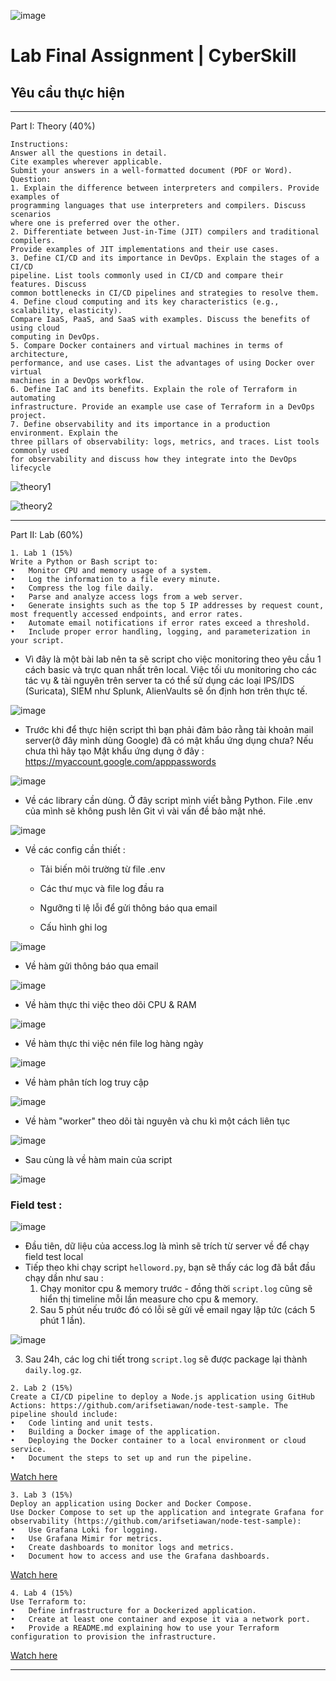 ![image](https://github.com/user-attachments/assets/c323ce84-8d14-4ba6-b14a-4c4f1084af34)

# Lab Final Assignment | CyberSkill
## Yêu cầu thực hiện 

---

Part I: Theory (40%)
```
Instructions:
Answer all the questions in detail.
Cite examples wherever applicable.
Submit your answers in a well-formatted document (PDF or Word).
Question:
1. Explain the difference between interpreters and compilers. Provide examples of
programming languages that use interpreters and compilers. Discuss scenarios
where one is preferred over the other.
2. Differentiate between Just-in-Time (JIT) compilers and traditional compilers.
Provide examples of JIT implementations and their use cases.
3. Define CI/CD and its importance in DevOps. Explain the stages of a CI/CD
pipeline. List tools commonly used in CI/CD and compare their features. Discuss
common bottlenecks in CI/CD pipelines and strategies to resolve them.
4. Define cloud computing and its key characteristics (e.g., scalability, elasticity).
Compare IaaS, PaaS, and SaaS with examples. Discuss the benefits of using cloud
computing in DevOps.
5. Compare Docker containers and virtual machines in terms of architecture,
performance, and use cases. List the advantages of using Docker over virtual
machines in a DevOps workflow.
6. Define IaC and its benefits. Explain the role of Terraform in automating
infrastructure. Provide an example use case of Terraform in a DevOps project.
7. Define observability and its importance in a production environment. Explain the
three pillars of observability: logs, metrics, and traces. List tools commonly used
for observability and discuss how they integrate into the DevOps lifecycle
```

![theory1](photos/theory/image1.png)

![theory2](photos/theory/image2.png)

---

Part II: Lab (60%)


```
1. Lab 1 (15%)
Write a Python or Bash script to:
•	Monitor CPU and memory usage of a system.
•	Log the information to a file every minute.
•	Compress the log file daily.
•	Parse and analyze access logs from a web server.
•	Generate insights such as the top 5 IP addresses by request count, most frequently accessed endpoints, and error rates.
•	Automate email notifications if error rates exceed a threshold.
•	Include proper error handling, logging, and parameterization in your script.
```

- Vì đây là một bài lab nên ta sẽ script cho việc monitoring theo yêu cầu 1 cách basic và trực quan nhất trên local. Việc tối ưu monitoring cho các tác vụ & tài nguyên trên server ta có thể sử dụng các loại IPS/IDS (Suricata), SIEM như Splunk, AlienVaults sẽ ổn định hơn trên thực tế.

![image](photos/lab_1/splunk.png)

- Trước khi để thực hiện script thì bạn phải đảm bảo rằng tài khoản mail server(ở đây mình dùng Google) đã có mật khẩu ứng dụng chưa? Nếu chưa thì hãy tạo Mật khẩu ứng dụng ở đây : https://myaccount.google.com/apppasswords

![image](photos/lab_1/google_applications_password.png)

- Về các library cần dùng. Ở đây script mình viết bằng Python. File .env của mình sẽ không push lên Git vì vài vấn đề bảo mật nhé.

![image](photos/lab_1/library.png)

- Về các config cần thiết :

   - Tải biến môi trường từ file .env

   -	Các thư mục và file log đầu ra

   -	Ngưỡng tỉ lệ lỗi để gửi thông báo qua email

   -	Cấu hình ghi log

![image](photos/lab_1/config.png)

- Về hàm gửi thông báo qua email

![image](photos/lab_1/send_email_notification.png)

- Về hàm thực thi việc theo dõi CPU & RAM

![image](photos/lab_1/monitor_cpu_memory.png)

- Về hàm thực thi việc nén file log hàng ngày

![image](photos/lab_1/compress_logs.png)

- Về hàm phân tích log truy cập

![image](photos/lab_1/analyze_access_logs.png)

- Về hàm "worker" theo dõi tài nguyên và chu kì một cách liên tục

![image](photos/lab_1/monitor_worker.png)

- Sau cùng là về hàm main của script

![image](photos/lab_1/main.png)

### Field test :

![image](photos/lab_1/theme.png)

- Đầu tiên, dữ liệu của access.log là mình sẽ trích từ server về để chạy field test local
- Tiếp theo khi chạy script ```helloword.py```, bạn sẽ thấy các log đã bắt đầu chạy dần như sau :
   1. Chạy monitor cpu & memory trước - đồng thời ```script.log``` cũng sẽ hiển thị timeline mỗi lần measure cho cpu & memory.
   2. Sau 5 phút nếu trước đó có lỗi sẽ gửi về email ngay lập tức (cách 5 phút 1 lần).

![image](photos/lab_1/mail_report.png)

   3. Sau 24h, các log chi tiết trong ```script.log``` sẽ được package lại thành ```daily.log.gz```.

```
2. Lab 2 (15%)
Create a CI/CD pipeline to deploy a Node.js application using GitHub Actions: https://github.com/arifsetiawan/node-test-sample. The pipeline should include:
•	Code linting and unit tests.
•	Building a Docker image of the application.
•	Deploying the Docker container to a local environment or cloud service.
•	Document the steps to set up and run the pipeline.
```

[Watch here](https://github.com/uziii2208/Docker_Assignment)

```
3. Lab 3 (15%)
Deploy an application using Docker and Docker Compose.
Use Docker Compose to set up the application and integrate Grafana for observability (https://github.com/arifsetiawan/node-test-sample):
•	Use Grafana Loki for logging.
•	Use Grafana Mimir for metrics.
•	Create dashboards to monitor logs and metrics.
•	Document how to access and use the Grafana dashboards.
```

[Watch here](https://github.com/uziii2208/Docker_Assignment_2)

```
4. Lab 4 (15%)
Use Terraform to:
•	Define infrastructure for a Dockerized application.
•	Create at least one container and expose it via a network port.
•	Provide a README.md explaining how to use your Terraform configuration to provision the infrastructure.
```

[Watch here](/Lab_Assignment_Final/terraform/README.md)

---
